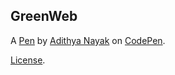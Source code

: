 GreenWeb
--------


A [Pen](https://codepen.io/beltmankelo/pen/RwGEYmY) by [Adithya Nayak](https://codepen.io/beltmankelo) on [CodePen](https://codepen.io).

[License](https://codepen.io/beltmankelo/pen/RwGEYmY/license).
